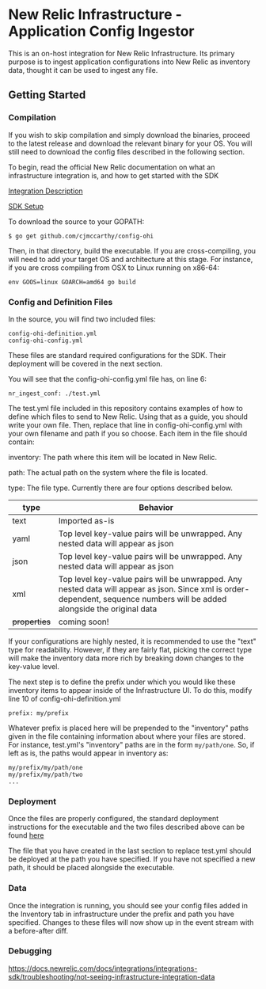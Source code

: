 New Relic Infrastructure - Application Config Ingestor
======================================================

This is an on-host integration for New Relic Infrastructure. Its primary purpose is to ingest application configurations into New Relic as inventory data, thought it can be used to ingest any file.

## Getting Started

### Compilation

If you wish to skip compilation and simply download the binaries, proceed to the latest release and download the relevant binary for your OS. You will still need to download the config files described in the following section.

To begin, read the official New Relic documentation on what an infrastructure integration is, and how to get started with the SDK

[Integration Description](https://docs.newrelic.com/docs/integrations/integrations-sdk/getting-started/intro-infrastructure-integrations-sdk)

[SDK Setup](https://github.com/newrelic/infra-integrations-sdk)

To download the source to your GOPATH:

`$ go get github.com/cjmccarthy/config-ohi`

Then, in that directory, build the executable. If you are cross-compiling, you will need to add your target OS and architecture at this stage. For instance, if you are cross compiling from OSX to Linux running on x86-64:

`env GOOS=linux GOARCH=amd64 go build`

### Config and Definition Files

In the source, you will find two included files:
```
config-ohi-definition.yml
config-ohi-config.yml
```

These files are standard required configurations for the SDK. Their deployment will be covered in the next section.

You will see that the config-ohi-config.yml file has, on line 6:

`nr_ingest_conf: ./test.yml`

The test.yml file included in this repository contains examples of how to define which files to send to New Relic. Using that as a guide, you should write your own file. Then, replace that line in config-ohi-config.yml with your own filename and path if you so choose. Each item in the file should contain:

inventory: The path where this item will be located in New Relic.

path: The actual path on the system where the file is located.

type: The file type. Currently there are four options described below.

| type | Behavior |
--- | --- |
text | Imported as-is|
yaml | Top level key-value pairs will be unwrapped. Any nested data will appear as json |
json |  Top level key-value pairs will be unwrapped. Any nested data will appear as json |
xml | Top level key-value pairs will be unwrapped. Any nested data will appear as json. Since xml is order-dependent, sequence numbers will be added alongside the original data |
~~properties~~ | coming soon! |

If your configurations are highly nested, it is recommended to use the "text" type for readability. However, if they are fairly flat, picking the correct type will make the inventory data more rich by breaking down changes to the key-value level.

The next step is to define the prefix under which you would like these inventory items to appear inside of the Infrastructure UI. To do this, modify line 10 of config-ohi-definition.yml

`prefix: my/prefix`

Whatever prefix is placed here will be prepended to the "inventory" paths given in the file containing information about where your files are stored. For instance, test.yml's "inventory" paths are in the form `my/path/one`. So, if left as is, the paths would appear in inventory as:

```
my/prefix/my/path/one
my/prefix/my/path/two
...
```

### Deployment

Once the files are properly configured, the standard deployment instructions for the executable and the two files described above can be found [here](https://docs.newrelic.com/docs/integrations/integrations-sdk/getting-started/integration-file-structure-activation)

The file that you have created in the last section to replace test.yml should be deployed at the path you have specified. If you have not specified a new path, it should be placed alongside the executable.

### Data

Once the integration is running, you should see your config files added in the Inventory tab in infrastructure under the prefix and path you have specified. Changes to these files will now show up in the event stream with a before-after diff.


### Debugging 

https://docs.newrelic.com/docs/integrations/integrations-sdk/troubleshooting/not-seeing-infrastructure-integration-data

